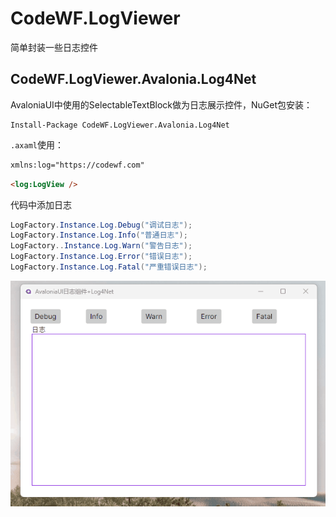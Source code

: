 ﻿# CodeWF.LogViewer

简单封装一些日志控件

## CodeWF.LogViewer.Avalonia.Log4Net

AvaloniaUI中使用的SelectableTextBlock做为日志展示控件，NuGet包安装：

```shell
Install-Package CodeWF.LogViewer.Avalonia.Log4Net
```

`.axaml`使用：

```html
xmlns:log="https://codewf.com"
```

```html
<log:LogView /> 
```

代码中添加日志

```csharp
LogFactory.Instance.Log.Debug("调试日志");
LogFactory.Instance.Log.Info("普通日志");
LogFactory..Instance.Log.Warn("警告日志");
LogFactory.Instance.Log.Error("错误日志");
LogFactory.Instance.Log.Fatal("严重错误日志");
```

![](doc\imgs\log.gif)